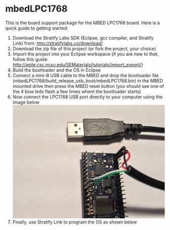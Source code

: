 # mbedLPC1768

This is the board support package for the MBED LPC1768 board.  Here is a quick guide to getting started:

1.  Download the Stratify Labs SDK (Eclipse, gcc compiler, and Stratify Link) from:  http://stratifylabs.co/download/
2.  Download the zip file of this project (or fork the project, your choice)
3.  Import the project into your Eclipse workspace (if you are new to that, follow this guide: http://agile.csc.ncsu.edu/SEMaterials/tutorials/import_export/)
4.  Build the bootloader and the OS in Eclipse
5.  Connect a mini-B USB cable to the MBED and drop the bootloader file (mbedLPC1768/build_release_usb_boot/mbedLPC1768.bin) in the MBED mounted drive then press the MBED reset button (you should see one of the 4 blue leds flash a few times whent the bootloader starts)
6.  Now connect the LPC1768 USB port directly to your computer using the image below ![Preview](https://github.com/StratifyLabs/mbedLPC1768/blob/master/doc/mbedLPC1768-USBConnections.JPG "mbed LPC1768 USB Connections")
7.  Finally, use Stratify Link to program the OS as shown below


